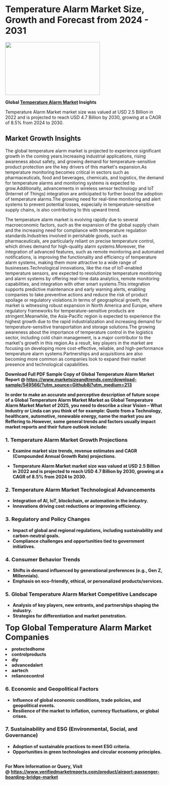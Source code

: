 <H1>Temperature Alarm Market Size, Growth and Forecast from 2024 - 2031</H1><img class="aligncenter size-medium wp-image-584254" src="https://thirdeyenews.in/wp-content/uploads/2024/09/Global-Market-Research-300x168.jpeg" alt="" width="300" height="168" /><p><strong>Global&nbsp;<a href="https://www.marketsizeandtrends.com/download-sample/549566/?utm_source=Github8j?utm_medium=213">Temperature Alarm Market</a> Insights</strong></p><p>Temperature Alarm Market market size was valued at USD 2.5 Billion in 2022 and is projected to reach USD 4.7 Billion by 2030, growing at a CAGR of 8.5% from 2024 to 2030.</p><p><h2>Market Growth Insights</h2> <p>The global temperature alarm market is projected to experience significant growth in the coming years.Increasing industrial applications, rising awareness about safety, and growing demand for temperature-sensitive product protection are the key drivers of this market's expansion.As temperature monitoring becomes critical in sectors such as pharmaceuticals, food and beverages, chemicals, and logistics, the demand for temperature alarms and monitoring systems is expected to grow.Additionally, advancements in wireless sensor technology and IoT (Internet of Things) integration are anticipated to further boost the adoption of temperature alarms.The growing need for real-time monitoring and alert systems to prevent potential losses, especially in temperature-sensitive supply chains, is also contributing to this upward trend.<strong></strong> <p>The temperature alarm market is evolving rapidly due to several macroeconomic factors, such as the expansion of the global supply chain and the increasing need for compliance with temperature regulation standards.Industries involved in perishable goods, such as pharmaceuticals, are particularly reliant on precise temperature control, which drives demand for high-quality alarm systems.Moreover, the integration of advanced features, such as remote monitoring and automated notifications, is improving the functionality and efficiency of temperature alarm systems, making them more attractive to a wide range of businesses.Technological innovations, like the rise of IoT-enabled temperature sensors, are expected to revolutionize temperature monitoring and alarm systems by offering real-time data analytics, remote monitoring capabilities, and integration with other smart systems.This integration supports predictive maintenance and early warning alerts, enabling companies to take preventive actions and reduce the risk of product spoilage or regulatory violations.In terms of geographical growth, the market is witnessing robust expansion in North America and Europe, where regulatory frameworks for temperature-sensitive products are stringent.Meanwhile, the Asia-Pacific region is expected to experience the highest growth due to the rapid industrialization and increasing demand for temperature-sensitive transportation and storage solutions.The growing awareness about the importance of temperature control in the logistics sector, including cold chain management, is a major contributor to the market's growth in this region.As a result, key players in the market are focusing on developing more cost-effective, reliable, and high-performance temperature alarm systems.Partnerships and acquisitions are also becoming more common as companies look to expand their market presence and technological capabilities.<strong></p><p><span class=""><strong>Download Full PDF Sample Copy of Global Temperature Alarm Market Report</strong> @ <a href="https://www.marketsizeandtrends.com/download-sample/549566/?utm_source=Github8j?utm_medium=213" target="_blank">https://www.marketsizeandtrends.com/download-sample/549566/?utm_source=Github8j?utm_medium=213</a></span></p><p>In order to make an accurate and perceptive description of future scope of a Global&nbsp;Temperature Alarm Market Market as Global&nbsp;Temperature Alarm Market Market of 2025, you need to describe a clear Vision &ndash; What Industry or Linda can you think of for example: Quote from a Technology, healthcare, automotive, renewable energy, name the market you are Reffering to.However, some general trends and factors usually impact market reports and their future outlook include:</p><h3>1.&nbsp;<strong>Temperature Alarm Market Growth Projections</strong></h3><ul><li>Examine market size trends, revenue estimates and CAGR (Compounded Annual Growth Rate) projections.</li><li><p>Temperature Alarm Market market size was valued at USD 2.5 Billion in 2022 and is projected to reach USD 4.7 Billion by 2030, growing at a CAGR of 8.5% from 2024 to 2030.</p></li></ul><h3>2.&nbsp;<strong>Temperature Alarm Market Technological Advancements</strong></h3><ul><li>Integration of AI, IoT, blockchain, or automation in the industry.</li><li>Innovations driving cost reductions or improving efficiency.</li></ul><h3>3.&nbsp;<strong>Regulatory and Policy Changes</strong></h3><ul><li>Impact of global and regional regulations, including sustainability and carbon-neutral goals.</li><li>Compliance challenges and opportunities tied to government initiatives.</li></ul><h3>4.&nbsp;<strong>Consumer Behavior Trends</strong></h3><ul><li>Shifts in demand influenced by generational preferences (e.g., Gen Z, Millennials).</li><li>Emphasis on eco-friendly, ethical, or personalized products/services.</li></ul><h3>5.&nbsp;<strong>Global Temperature Alarm Market Competitive Landscape</strong></h3><ul><li>Analysis of key players, new entrants, and partnerships shaping the industry.</li><li>Strategies for differentiation and market penetration.</li></ul><p data-pm-slice="1 1 []"><span style="color: inherit; font-family: inherit; font-size: 25px;">Top Global Temperature Alarm Market Companies</span></p><div class="" data-test-id=""><p><li>protectedhome</li><li> controlproducts</li><li> diy</li><li> advancedalert</li><li> aartech</li><li> reliancecontrol</li></p></div><h3>6.&nbsp;<strong>Economic and Geopolitical Factors</strong></h3><ul><li>Influence of global economic conditions, trade policies, and geopolitical events.</li><li>Resilience of the market to inflation, currency fluctuations, or global crises.</li></ul><h3>7.&nbsp;<strong>Sustainability and ESG (Environmental, Social, and Governance)</strong></h3><ul><li>Adoption of sustainable practices to meet ESG criteria.</li><li>Opportunities in green technologies and circular economy principles.</li></ul><h2><strong style="font-size: 14px;">For More Information or Query, Visit @&nbsp;</strong><a style="background-color: #ffffff; font-size: 14px;" href="https://www.marketsizeandtrends.com/report/temperature-alarm-market/" target="_blank">https://www.verifiedmarketreports.com/product/airport-passenger-boarding-bridge-market</a></h2>